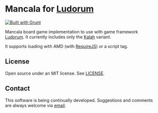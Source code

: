 ﻿Mancala for [Ludorum](http://github.com/LeonardoVal/ludorum.js)
=================================================================

[![Built with Grunt](https://cdn.gruntjs.com/builtwith.png)](http://gruntjs.com/)

Mancala board game implementation to use with game framework [Ludorum](http://github.com/LeonardoVal/ludorum.js). It currently includes only the [Kalah](http://en.wikipedia.org/wiki/Kalah) variant.

It supports loading with AMD (with [RequireJS](http://requirejs.org/)) or a script tag.

## License

Open source under an MIT license. See [LICENSE](LICENSE.md).

## Contact

This software is being continually developed. Suggestions and comments are always welcome via [email](mailto:leonardo.val@creatartis.com).

